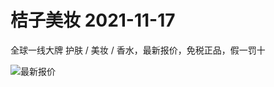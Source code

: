 # 桔子美妆 2021-11-17

全球一线大牌 护肤 / 美妆 / 香水，最新报价，免税正品，假一罚十

![最新报价](https://github.com/Juzimeizhuang/cosmetics/blob/main/data/%E6%A1%94%E5%AD%90%E7%BE%8E%E5%A6%86-2021-11-17-.jpeg)